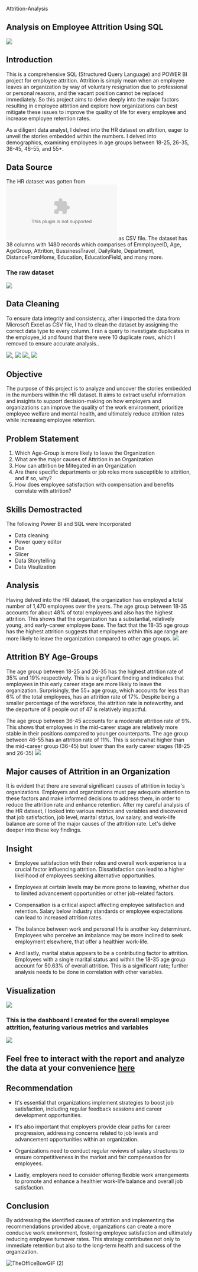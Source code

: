 Attrition-Analysis

## Analysis on Employee Attrition Using SQL 

![](Attrition.jpg)

## Introduction 

This is a comprehensive SQL (Structured Query Language) and POWER BI project for employee attrition. Attrition is simply mean when an employee leaves an organization by way of voluntary resignation due to professional or personal reasons, and the vacant position cannot be replaced immediately. So this project aims to delve deeply into the major factors resulting in employee attrition and explore how organizations can best mitigate these issues to improve the quality of life for every employee and increase employee retention rates.

As a diligent data analyst, I delved into the HR dataset on attrition, eager to unveil the stories embedded within the numbers. I delved into demographics, examining employees in age groups between 18-25, 26-35, 36-45, 46-55, and 55+.

## Data Source 

The HR dataset was gotten from ![kaggle.com](Kaggle.com) as CSV file. 
The dataset has 38 columns with 1480 records which comparises of EmmployeeID, Age, AgeGroup, Attrition, BussinessTravel, DailyRate, Department, DistanceFromHome, Education, EducationField, and many more.

### The raw dataset
![](Raw_Data.JPG) 

## Data Cleaning 

To ensure data integrity and consistency, after i imported the data from Microsoft Excel as CSV file, I had to clean the dataset by assigning the correct data type to every column. I ran a query to investigate duplicates in the employee_id and found that there were 10 duplicate rows, which I removed to ensure accurate analysis.. 

![](Import_data_processing.JPG), ![](Data_type.JPG)  ![](Identify_dupliacte_data.JPG), ![](Removed_duplicate.JPG)

## Objective 

The purpose of this project is to analyze and uncover the stories embedded in the numbers within the HR dataset. It aims to extract useful information and insights to support decision-making on how employers and organizations can improve the quality of the work environment, prioritize employee welfare and mental health, and ultimately reduce attrition rates while increasing employee retention.

## Problem Statement 

1. Which Age-Group is more likely to leave the Organization
2. What are the major causes of Attrition in an Organization
3. How can attrition be Mitegated in an Organization
4. Are there specific departments or job roles more susceptible to attrition, and if so, why?
5. How does employee satisfaction with compensation and benefits correlate with attrition?

## Skills Demostracted 

The following Power BI and SQL were Incorporated

- Data cleaning
- Power query editor
- Dax
- Slicer
- Data Storytelling 
- Data Visulization

## Analysis

Having delved into the HR dataset, the organization has employed a total number of 1,470 employees over the years. The age group between 18-35 accounts for about 48% of total employees and also has the highest attrition. This shows that the organization has a substantial, relatively young, and early-career employee base. The fact that the 18-35 age group has the highest attrition suggests that employees within this age range are more likely to leave the organization compared to other age groups.
![](Total_employee.JPG)

## Attrition BY Age-Groups

The age group between 18-25 and 26-35 has the highest attrition rate of 35% and 19% respectively. This is a significant finding and indicates that employees in this early career stage are more likely to leave the organization. Surprisingly, the 55+ age group, which accounts for less than 6% of the total employees, has an attrition rate of 17%. Despite being a smaller percentage of the workforce, the attrition rate is noteworthy, and the departure of 8 people out of 47 is relatively impactful. 

The age group between 36-45 accounts for a moderate attrition rate of 9%. This shows that employees in the mid-career stage are relatively more stable in their positions compared to younger counterparts. The age group between 46-55 has an attrition rate of 11%. This is somewhat higher than the mid-career group (36-45) but lower than the early career stages (18-25 and 26-35)
![](AgeGroup.JPG)

## Major causes of Attrition in an Organization

It is evident that there are several significant causes of attrition in today's organizations. Employers and organizations must pay adequate attention to these factors and make informed decisions to address them, in order to reduce the attrition rate and enhance retention. After my careful analysis of the HR dataset, I looked into various metrics and variables and discovered that job satisfaction, job level, marital status, low salary, and work-life balance are some of the major causes of the attrition rate. Let's delve deeper into these key findings.

## Insight 

- Employee satisfaction with their roles and overall work experience is a crucial factor influencing attrition. Dissatisfaction can lead to a higher likelihood of employees seeking alternative opportunities.

- Employees at certain levels may be more prone to leaving, whether due to limited advancement opportunities or other job-related factors.

- Compensation is a critical aspect affecting employee satisfaction and retention. Salary below  industry standards or employee expectations can lead to increased attrition rates.

- The balance between work and personal life is another key determinant. Employees who perceive an imbalance may be more inclined to seek employment elsewhere, that offer a healthier work-life.

- And lastly, marital status appears to be a contributing factor to attrition. Employees with a single marital status and within the 18-35 age group account for 50.63% of overall attrition. This is a significant rate; further analysis needs to be done in correlation with other variables.

## Visualization 

![](Maritial_Status.JPG)

### This is the dashboard I created for the overall employee attrition, featuring various metrics and variables
![](Dashboard.JPG) 

## Feel free to interact with the report and analyze the data at your convenience [here](https://app.powerbi.com/view?r=eyJrIjoiOGMxNjk0MzktMGNiNy00ZDdkLWE2ZWQtNDg1MTNmMThmNTg1IiwidCI6ImMzYmI4OWM0LWE2MzItNDU1NC04YTlhLWVlNTI4NTI5NDc1NSJ9)

## Recommendation

- It's essential that organizations implement strategies to boost job satisfaction, including regular feedback sessions and career development opportunities.

- It's also important that employers provide clear paths for career progression, addressing concerns related to job levels and advancement opportunities within an organization.

- Organizations need to conduct regular reviews of salary structures to ensure competitiveness in the market and fair compensation for employees.

- Lastly, employers need to consider offering flexible work arrangements to promote and enhance a healthier work-life balance and overall job satisfaction.

## Conclusion 

By addressing the identified causes of attrition and implementing the recommendations provided above, organizations can create a more conducive work environment, fostering employee satisfaction and ultimately reducing employee turnover rates. This strategy contributes not only to immediate retention but also to the long-term health and success of the organization.


  ![TheOfficeBowGIF (2)](https://github.com/tayojay77/Attrition-/assets/138980110/9ffa1d0d-165d-4e7f-9a00-7d25607c8875)



                                                   


